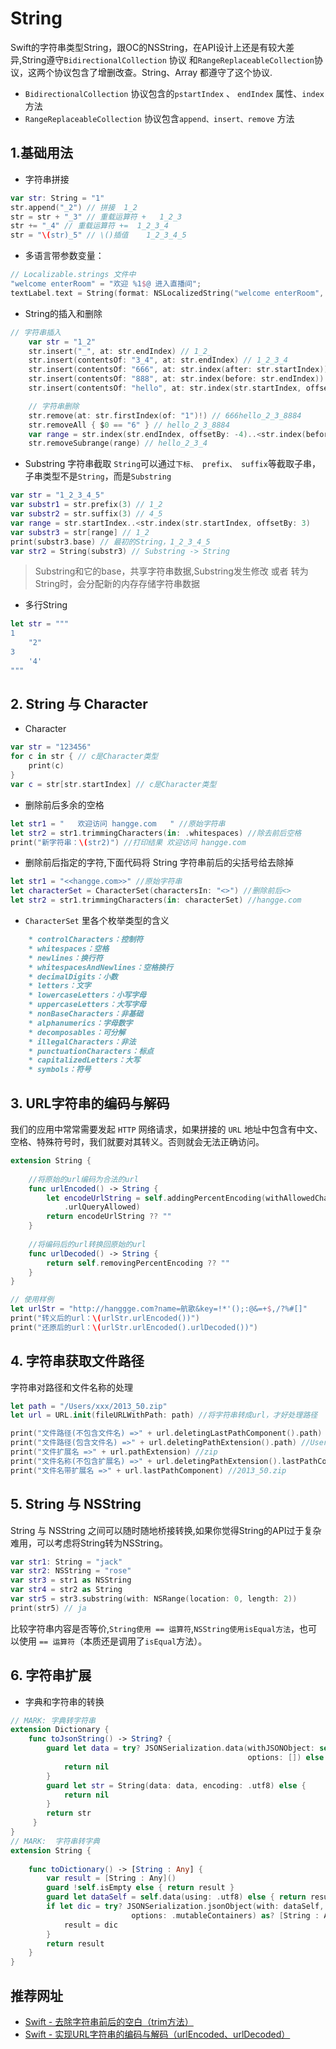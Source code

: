 # String
Swift的字符串类型String，跟OC的NSString，在API设计上还是有较大差异,String遵守`BidirectionalCollection` 协议 和`RangeReplaceableCollection`协议，这两个协议包含了增删改查。String、Array 都遵守了这个协议.

* `BidirectionalCollection` 协议包含的`pstartIndex` 、 `endIndex` 属性、`index` 方法
* `RangeReplaceableCollection` 协议包含`append、insert、remove` 方法

## 1.基础用法
* 字符串拼接
```swift
var str: String = "1"
str.append("_2") // 拼接  1_2
str = str + "_3" // 重载运算符 +   1_2_3
str += "_4" // 重载运算符 +=  1_2_3_4
str = "\(str)_5" // \()插值    1_2_3_4_5
```

* 多语言带参数变量：
```swift
// Localizable.strings 文件中
"welcome enterRoom" = "欢迎 %1$@ 进入直播间";
textLabel.text = String(format: NSLocalizedString("welcome enterRoom", comment: "欢迎xxx进入直播间"), showText)
```

* String的插入和删除
```swift
// 字符串插入
    var str = "1_2"
    str.insert("_", at: str.endIndex) // 1_2_
    str.insert(contentsOf: "3_4", at: str.endIndex) // 1_2_3_4
    str.insert(contentsOf: "666", at: str.index(after: str.startIndex)) // 1666_2_3_4
    str.insert(contentsOf: "888", at: str.index(before: str.endIndex)) // 1666_2_3_8884
    str.insert(contentsOf: "hello", at: str.index(str.startIndex, offsetBy: 4)) // 1666hello_2_3_8884

    // 字符串删除
    str.remove(at: str.firstIndex(of: "1")!) // 666hello_2_3_8884
    str.removeAll { $0 == "6" } // hello_2_3_8884
    var range = str.index(str.endIndex, offsetBy: -4)..<str.index(before: str.endIndex)
    str.removeSubrange(range) // hello_2_3_4
```

* Substring 字符串截取
`String`可以通过`下标、 prefix、 suffix`等截取子串，子串类型不是`String`，而是`Substring`
```swift
var str = "1_2_3_4_5"
var substr1 = str.prefix(3) // 1_2
var substr2 = str.suffix(3) // 4_5
var range = str.startIndex..<str.index(str.startIndex, offsetBy: 3)
var substr3 = str[range] // 1_2
print(substr3.base) // 最初的String，1_2_3_4_5
var str2 = String(substr3) // Substring -> String
```

> Substring和它的base，共享字符串数据,Substring发生修改 或者 转为String时，会分配新的内存存储字符串数据

* 多行String
```swift
let str = """
1
    "2"
3
    '4'
"""
```

## 2. String 与 Character
* Character
```swift
var str = "123456"
for c in str { // c是Character类型
    print(c)
}
var c = str[str.startIndex] // c是Character类型
```

* 删除前后多余的空格
```swift
let str1 = "   欢迎访问 hangge.com   " //原始字符串
let str2 = str1.trimmingCharacters(in: .whitespaces) //除去前后空格
print("新字符串：\(str2)") //打印结果 欢迎访问 hangge.com
```

* 删除前后指定的字符,下面代码将 String 字符串前后的尖括号给去除掉
```swift
let str1 = "<<hangge.com>>" //原始字符串
let characterSet = CharacterSet(charactersIn: "<>") //删除前后<>
let str2 = str1.trimmingCharacters(in: characterSet) //hangge.com
```

* `CharacterSet` 里各个枚举类型的含义
```markdown
    * controlCharacters：控制符
    * whitespaces：空格
    * newlines：换行符
    * whitespacesAndNewlines：空格换行
    * decimalDigits：小数
    * letters：文字
    * lowercaseLetters：小写字母
    * uppercaseLetters：大写字母
    * nonBaseCharacters：非基础
    * alphanumerics：字母数字
    * decomposables：可分解
    * illegalCharacters：非法
    * punctuationCharacters：标点
    * capitalizedLetters：大写
    * symbols：符号
```

## 3. URL字符串的编码与解码
我们的应用中常常需要发起 `HTTP` 网络请求，如果拼接的 `URL` 地址中包含有中文、空格、特殊符号时，我们就要对其转义。否则就会无法正确访问。
```swift
extension String {
     
    //将原始的url编码为合法的url
    func urlEncoded() -> String {
        let encodeUrlString = self.addingPercentEncoding(withAllowedCharacters:
            .urlQueryAllowed)
        return encodeUrlString ?? ""
    }
     
    //将编码后的url转换回原始的url
    func urlDecoded() -> String {
        return self.removingPercentEncoding ?? ""
    }
}

// 使用样例
let urlStr = "http://hanggge.com?name=航歌&key=!*'();:@&=+$,/?%#[]"
print("转义后的url：\(urlStr.urlEncoded())")
print("还原后的url：\(urlStr.urlEncoded().urlDecoded())")
```

## 4. 字符串获取文件路径
字符串对路径和文件名称的处理
```swift
let path = "/Users/xxx/2013_50.zip"
let url = URL.init(fileURLWithPath: path) //将字符串转成url，才好处理路径

print("文件路径(不包含文件名) =>" + url.deletingLastPathComponent().path) //Users/xxx
print("文件路径(包含文件名) =>" + url.deletingPathExtension().path) //Users/xxx/2013_50
print("文件扩展名 =>" + url.pathExtension) //zip
print("文件名称(不包含扩展名) =>" + url.deletingPathExtension().lastPathComponent) //2013_50
print("文件名带扩展名 =>" + url.lastPathComponent) //2013_50.zip
```

## 5. String 与 NSString
String 与 NSString 之间可以随时随地桥接转换,如果你觉得String的API过于复杂难用，可以考虑将String转为NSString。
```swift
var str1: String = "jack"
var str2: NSString = "rose"
var str3 = str1 as NSString
var str4 = str2 as String
var str5 = str3.substring(with: NSRange(location: 0, length: 2))
print(str5) // ja
```
比较字符串内容是否等价,`String使用 == 运算符`,`NSString使用isEqual方法`，也可以使用 `== 运算符`（本质还是调用了`isEqual`方法）。

## 6. 字符串扩展
* 字典和字符串的转换
```swift
// MARK: 字典转字符串
extension Dictionary {
    func toJsonString() -> String? {
        guard let data = try? JSONSerialization.data(withJSONObject: self,
                                                     options: []) else {
            return nil
        }
        guard let str = String(data: data, encoding: .utf8) else {
            return nil
        }
        return str
     }
}
// MARK:  字符串转字典
extension String {
    
    func toDictionary() -> [String : Any] {
        var result = [String : Any]()
        guard !self.isEmpty else { return result }
        guard let dataSelf = self.data(using: .utf8) else { return result}
        if let dic = try? JSONSerialization.jsonObject(with: dataSelf,
                           options: .mutableContainers) as? [String : Any] {
            result = dic
        }
        return result
    }
}
```
## 推荐网址
* [Swift - 去除字符串前后的空白（trim方法）](https://www.hangge.com/blog/cache/detail_1649.html)
* [Swift - 实现URL字符串的编码与解码（urlEncoded、urlDecoded）](https://www.hangge.com/blog/cache/detail_1583.html)